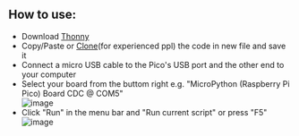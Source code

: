 ## How to use:
- Download [Thonny](https://thonny.org/)<br>
- Copy/Paste or [Clone](https://docs.github.com/en/repositories/creating-and-managing-repositories/cloning-a-repository)(for experienced ppl) the code in new file and save it
- Connect a micro USB cable to the Pico's USB port and the other end to your computer
- Select your board from the buttom right e.g. "MicroPython (Raspberry Pi Pico) Board CDC @ COM5"<br>
  ![image](https://github.com/yuan-miranda/raspberrypi-pico/assets/142481797/20aa4d3a-1c88-4ec1-b06e-e675f6869d70)<br>
- Click "Run" in the menu bar and "Run current script" or press "F5"<br>
  ![image](https://github.com/yuan-miranda/raspberrypi-pico/assets/142481797/304b57f4-ed53-4357-8df6-5d8c99ae2308)
